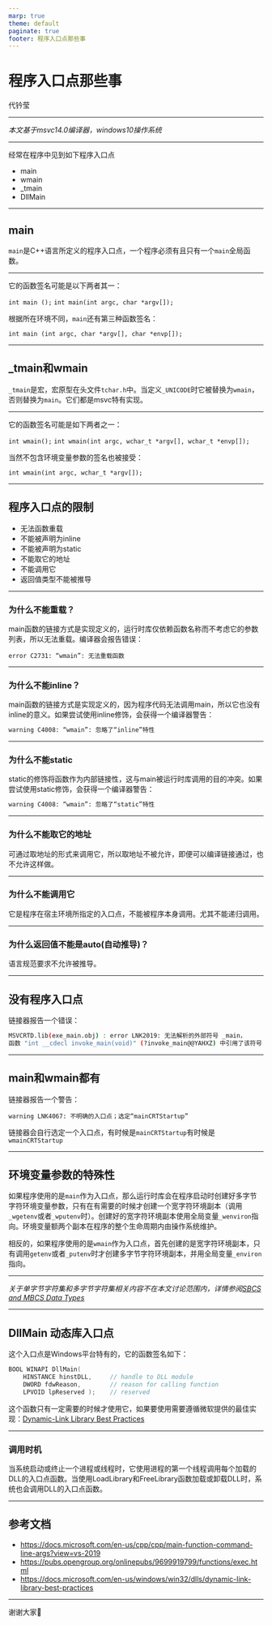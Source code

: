 ```yaml
---
marp: true
theme: default
paginate: true
footer: 程序入口点那些事
---
```


# <!-- fit -->程序入口点那些事

代钤莹

---

*本文基于msvc14.0编译器，windows10操作系统*

---

经常在程序中见到如下程序入口点

- main 
- wmain
- _tmain
- DllMain

---

## main

```main```是C++语言所定义的程序入口点，一个程序必须有且只有一个```main```全局函数。

---

它的函数签名可能是以下两者其一：

```int main ();```
```int main(int argc, char *argv[]);```

根据所在环境不同，```main```还有第三种函数签名：

```int main (int argc, char *argv[], char *envp[]);```

---

## _tmain和wmain

```_tmain```是宏，宏原型在头文件```tchar.h```中。当定义```_UNICODE```时它被替换为```wmain```，否则替换为```main```。它们都是msvc特有实现。

---

它的函数签名可能是如下两者之一：

```int wmain();```
```int wmain(int argc, wchar_t *argv[], wchar_t *envp[]);```

当然不包含环境变量参数的签名也被接受：

```int wmain(int argc, wchar_t *argv[]);```

---

## 程序入口点的限制

- 无法函数重载
- 不能被声明为inline
- 不能被声明为static
- 不能取它的地址
- 不能调用它
- 返回值类型不能被推导

---

### 为什么不能重载？

main函数的链接方式是实现定义的，运行时库仅依赖函数名称而不考虑它的参数列表，所以无法重载。编译器会报告错误：
```
error C2731: “wmain”: 无法重载函数
```

---

### 为什么不能inline？

main函数的链接方式是实现定义的，因为程序代码无法调用main，所以它也没有inline的意义。如果尝试使用inline修饰，会获得一个编译器警告：
```bash
warning C4008: “wmain”: 忽略了“inline”特性
```

---

### 为什么不能static

static的修饰将函数作为内部链接性，这与main被运行时库调用的目的冲突。如果尝试使用static修饰，会获得一个编译器警告：
```bash
warning C4008: “wmain”: 忽略了“static”特性
```

---

### 为什么不能取它的地址

可通过取地址的形式来调用它，所以取地址不被允许，即便可以编译链接通过，也不允许这样做。

---

### 为什么不能调用它

它是程序在宿主环境所指定的入口点，不能被程序本身调用。尤其不能递归调用。

---

### 为什么返回值不能是auto(自动推导)？

语言规范要求不允许被推导。

---

## 没有程序入口点

链接器报告一个错误：
```bash
MSVCRTD.lib(exe_main.obj) : error LNK2019: 无法解析的外部符号 _main，
函数 "int __cdecl invoke_main(void)" (?invoke_main@@YAHXZ) 中引用了该符号
```

---

## main和wmain都有

链接器报告一个警告：
```
warning LNK4067: 不明确的入口点；选定“mainCRTStartup”
```
链接器会自行选定一个入口点，有时候是```mainCRTStartup```有时候是```wmainCRTStartup```

---

## 环境变量参数的特殊性

如果程序使用的是```main```作为入口点，那么运行时库会在程序启动时创建好多字节字符环境变量参数，只有在有需要的时候才创建一个宽字符环境副本（调用```_wgetenv```或者```_wputenv```时）。创建好的宽字符环境副本使用全局变量```_wenviron```指向。环境变量额两个副本在程序的整个生命周期内由操作系统维护。

相反的，如果程序使用的是```wmain```作为入口点，首先创建的是宽字符环境副本，只有调用```getenv```或者```_putenv```时才创建多字节字符环境副本，并用全局变量```_environ```指向。

---

*关于单字节字符集和多字节字符集相关内容不在本文讨论范围内，详情参阅[SBCS and MBCS Data Types](https://docs.microsoft.com/en-us/cpp/c-runtime-library/sbcs-and-mbcs-data-types?view=vs-2019)*

---

## DllMain 动态库入口点

这个入口点是Windows平台特有的，它的函数签名如下：

```c++
BOOL WINAPI DllMain(
    HINSTANCE hinstDLL,     // handle to DLL module
    DWORD fdwReason,        // reason for calling function
    LPVOID lpReserved );    // reserved
```

这个函数只有一定需要的时候才使用它，如果要使用需要遵循微软提供的最佳实现：[Dynamic-Link Library Best Practices](https://docs.microsoft.com/en-us/windows/win32/dlls/dynamic-link-library-best-practices)

---

### 调用时机

当系统启动或终止一个进程或线程时，它使用进程的第一个线程调用每个加载的DLL的入口点函数。当使用LoadLibrary和FreeLibrary函数加载或卸载DLL时，系统也会调用DLL的入口点函数。

---

## 参考文档

- https://docs.microsoft.com/en-us/cpp/cpp/main-function-command-line-args?view=vs-2019
- https://pubs.opengroup.org/onlinepubs/9699919799/functions/exec.html
- https://docs.microsoft.com/en-us/windows/win32/dlls/dynamic-link-library-best-practices

---

谢谢大家🙂
